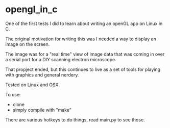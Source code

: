 # opengl_in_c


One of the first tests I did to learn about writing an openGL app on Linux in C.


The original motivation for writing this was I needed a way to display an image on the screen. 

The image was for a "real time" view of image data that was coming in over a serial port 
for a DIY scanning electron microscope. 

That propject ended, but this continues to live as a set of tools for playing with graphics and general nerdery.

Tested on Linux and OSX. 

To use:
  - clone
  - simply compile with "make"


There are various hotkeys to do things, read main.py to see those. 








